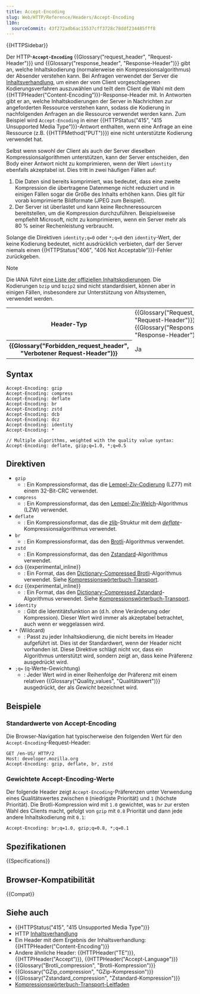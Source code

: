 ```yaml
---
title: Accept-Encoding
slug: Web/HTTP/Reference/Headers/Accept-Encoding
l10n:
  sourceCommit: 43f272adb6ac15537cff3728c78ddf234485fff8
---
```


{{HTTPSidebar}}

Der HTTP-**`Accept-Encoding`** {{Glossary("request_header", "Request-Header")}} und {{Glossary("response_header", "Response-Header")}} gibt an, welche Inhaltskodierung (normalerweise ein Kompressionsalgorithmus) der Absender verstehen kann.
Bei Anfragen verwendet der Server die [Inhaltsverhandlung](/de/docs/Web/HTTP/Guides/Content_negotiation), um einen der vom Client vorgeschlagenen Kodierungsverfahren auszuwählen und teilt dem Client die Wahl mit dem {{HTTPHeader("Content-Encoding")}}-Response-Header mit.
In Antworten gibt er an, welche Inhaltskodierungen der Server in Nachrichten zur angeforderten Ressource verstehen kann, sodass die Kodierung in nachfolgenden Anfragen an die Ressource verwendet werden kann.
Zum Beispiel wird `Accept-Encoding` in einer {{HTTPStatus("415", "415 Unsupported Media Type")}}-Antwort enthalten, wenn eine Anfrage an eine Ressource (z.B. {{HTTPMethod("PUT")}}) eine nicht unterstützte Kodierung verwendet hat.

Selbst wenn sowohl der Client als auch der Server dieselben Kompressionsalgorithmen unterstützen, kann der Server entscheiden, den Body einer Antwort nicht zu komprimieren, wenn der Wert `identity` ebenfalls akzeptabel ist.
Dies tritt in zwei häufigen Fällen auf:

1. Die Daten sind bereits komprimiert, was bedeutet, dass eine zweite Kompression die übertragene Datenmenge nicht reduziert und in einigen Fällen sogar die Größe des Inhalts erhöhen kann.
   Dies gilt für vorab komprimierte Bildformate (JPEG zum Beispiel).
2. Der Server ist überlastet und kann keine Rechneressourcen bereitstellen, um die Kompression durchzuführen. Beispielsweise empfiehlt Microsoft, nicht zu komprimieren, wenn ein Server mehr als 80 % seiner Rechenleistung verbraucht.

Solange die Direktiven `identity;q=0` oder `*;q=0` den `identity`-Wert, der keine Kodierung bedeutet, nicht ausdrücklich verbieten, darf der Server niemals einen {{HTTPStatus("406", "406 Not Acceptable")}}-Fehler zurückgeben.

> [!NOTE]
> Die IANA führt [eine Liste der offiziellen Inhaltskodierungen](https://www.iana.org/assignments/http-parameters/http-parameters.xhtml#content-coding).
> Die Kodierungen `bzip` und `bzip2` sind nicht standardisiert, können aber in einigen Fällen, insbesondere zur Unterstützung von Altsystemen, verwendet werden.

<table class="properties">
  <tbody>
    <tr>
      <th scope="row">Header-Typ</th>
      <td>{{Glossary("Request_header", "Request-Header")}}, {{Glossary("Response_header", "Response-Header")}}</td>
    </tr>
    <tr>
      <th scope="row">{{Glossary("Forbidden_request_header", "Verbotener Request-Header")}}</th>
      <td>Ja</td>
    </tr>
  </tbody>
</table>

## Syntax

```http
Accept-Encoding: gzip
Accept-Encoding: compress
Accept-Encoding: deflate
Accept-Encoding: br
Accept-Encoding: zstd
Accept-Encoding: dcb
Accept-Encoding: dcz
Accept-Encoding: identity
Accept-Encoding: *

// Multiple algorithms, weighted with the quality value syntax:
Accept-Encoding: deflate, gzip;q=1.0, *;q=0.5
```

## Direktiven

- `gzip`
  - : Ein Kompressionsformat, das die [Lempel-Ziv-Codierung](https://en.wikipedia.org/wiki/LZ77_and_LZ78#LZ77) (LZ77) mit einem 32-Bit-CRC verwendet.
- `compress`
  - : Ein Kompressionsformat, das den [Lempel-Ziv-Welch](https://en.wikipedia.org/wiki/LZW)-Algorithmus (LZW) verwendet.
- `deflate`
  - : Ein Kompressionsformat, das die [zlib](https://en.wikipedia.org/wiki/Zlib)-Struktur mit dem [_deflate_](https://en.wikipedia.org/wiki/DEFLATE)-Kompressionsalgorithmus verwendet.
- `br`
  - : Ein Kompressionsformat, das den [Brotli](https://en.wikipedia.org/wiki/Brotli)-Algorithmus verwendet.
- `zstd`
  - : Ein Kompressionsformat, das den [Zstandard](https://en.wikipedia.org/wiki/Zstd)-Algorithmus verwendet.
- `dcb` {{experimental_inline}}
  - : Ein Format, das den [Dictionary-Compressed Brotli](https://datatracker.ietf.org/doc/html/draft-ietf-httpbis-compression-dictionary#name-dictionary-compressed-brotl)-Algorithmus verwendet. Siehe [Kompressionswörterbuch-Transport](/de/docs/Web/HTTP/Guides/Compression_dictionary_transport).
- `dcz` {{experimental_inline}}
  - : Ein Format, das den [Dictionary-Compressed Zstandard](https://datatracker.ietf.org/doc/html/draft-ietf-httpbis-compression-dictionary#name-dictionary-compressed-zstan)-Algorithmus verwendet. Siehe [Kompressionswörterbuch-Transport](/de/docs/Web/HTTP/Guides/Compression_dictionary_transport).
- `identity`
  - : Gibt die Identitätsfunktion an (d.h. ohne Veränderung oder Kompression). Dieser Wert wird immer als akzeptabel betrachtet, auch wenn er weggelassen wird.
- `*` (Wildcard)
  - : Passt zu jeder Inhaltskodierung, die nicht bereits im Header aufgeführt ist. Dies ist der Standardwert, wenn der Header nicht vorhanden ist. Diese Direktive schlägt nicht vor, dass ein Algorithmus unterstützt wird, sondern zeigt an, dass keine Präferenz ausgedrückt wird.
- `;q=` (q-Werte-Gewichtung)
  - : Jeder Wert wird in einer Reihenfolge der Präferenz mit einem relativen {{Glossary("Quality_values", "Qualitätswert")}} ausgedrückt, der als _Gewicht_ bezeichnet wird.

## Beispiele

### Standardwerte von Accept-Encoding

Die Browser-Navigation hat typischerweise den folgenden Wert für den `Accept-Encoding`-Request-Header:

```http
GET /en-US/ HTTP/2
Host: developer.mozilla.org
Accept-Encoding: gzip, deflate, br, zstd
```

### Gewichtete Accept-Encoding-Werte

Der folgende Header zeigt `Accept-Encoding`-Präferenzen unter Verwendung eines Qualitätswertes zwischen `0` (niedrigste Priorität) und `1` (höchste Priorität).
Die Brotli-Kompression wird mit `1.0` gewichtet, was `br` zur ersten Wahl des Clients macht, gefolgt von `gzip` mit `0.8` Priorität und dann jede andere Inhaltskodierung mit `0.1`:

```http
Accept-Encoding: br;q=1.0, gzip;q=0.8, *;q=0.1
```

## Spezifikationen

{{Specifications}}

## Browser-Kompatibilität

{{Compat}}

## Siehe auch

- {{HTTPStatus("415", "415 Unsupported Media Type")}}
- HTTP [Inhaltsverhandlung](/de/docs/Web/HTTP/Guides/Content_negotiation)
- Ein Header mit dem Ergebnis der Inhaltsverhandlung: {{HTTPHeader("Content-Encoding")}}
- Andere ähnliche Header: {{HTTPHeader("TE")}}, {{HTTPHeader("Accept")}}, {{HTTPHeader("Accept-Language")}}
- {{Glossary("Brotli_compression", "Brotli-Kompression")}}
- {{Glossary("GZip_compression", "GZip-Kompression")}}
- {{Glossary("Zstandard_compression", "Zstandard-Kompression")}}
- [Kompressionswörterbuch-Transport-Leitfaden](/de/docs/Web/HTTP/Guides/Compression_dictionary_transport)
